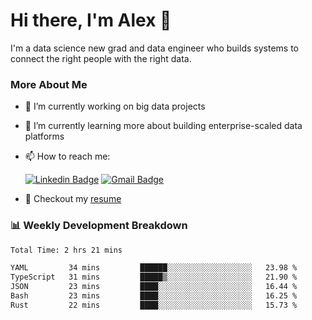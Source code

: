 # Hi there, I'm Alex  👋

I'm a data science new grad and data engineer who builds systems to connect the right people with the right data. 

### More About Me

- 🔭 I’m currently working on big data projects
- 🌱 I’m currently learning more about building enterprise-scaled data platforms
- 📫 How to reach me:

  [![Linkedin Badge](https://img.shields.io/badge/LinkedIn-0077B5?style=for-the-badge&logo=linkedin&logoColor=white)](https://www.linkedin.com/in/alex-chen-112523chen/) [![Gmail Badge](https://img.shields.io/badge/Gmail-D14836?style=for-the-badge&logo=gmail&logoColor=white)](mailto:itsalexchen@gmail.com)
- 📝 Checkout my [resume](https://itsalexchen.vercel.app/AlexChenResume.pdf)



### 📊 Weekly Development Breakdown
<!--START_SECTION:waka-->

```txt
Total Time: 2 hrs 21 mins

YAML         34 mins         ██████░░░░░░░░░░░░░░░░░░░   23.98 %
TypeScript   31 mins         █████▒░░░░░░░░░░░░░░░░░░░   21.90 %
JSON         23 mins         ████░░░░░░░░░░░░░░░░░░░░░   16.44 %
Bash         23 mins         ████░░░░░░░░░░░░░░░░░░░░░   16.25 %
Rust         22 mins         ████░░░░░░░░░░░░░░░░░░░░░   15.73 %
```

<!--END_SECTION:waka-->
